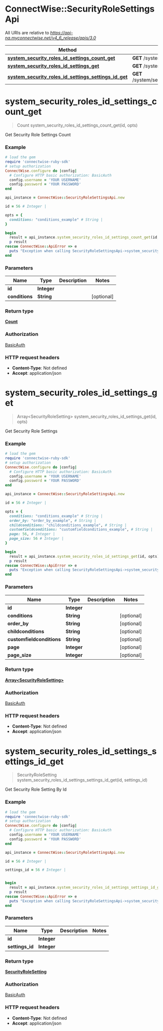 # ConnectWise::SecurityRoleSettingsApi

All URIs are relative to *https://api-na.myconnectwise.net/v4_6_release/apis/3.0*

Method | HTTP request | Description
------------- | ------------- | -------------
[**system_security_roles_id_settings_count_get**](SecurityRoleSettingsApi.md#system_security_roles_id_settings_count_get) | **GET** /system/securityRoles/{id}/settings/count | 
[**system_security_roles_id_settings_get**](SecurityRoleSettingsApi.md#system_security_roles_id_settings_get) | **GET** /system/securityRoles/{id}/settings | 
[**system_security_roles_id_settings_settings_id_get**](SecurityRoleSettingsApi.md#system_security_roles_id_settings_settings_id_get) | **GET** /system/securityRoles/{id}/settings/{settingsId} | 


# **system_security_roles_id_settings_count_get**
> Count system_security_roles_id_settings_count_get(id, opts)



Get Security Role Settings Count

### Example
```ruby
# load the gem
require 'connectwise-ruby-sdk'
# setup authorization
ConnectWise.configure do |config|
  # Configure HTTP basic authorization: BasicAuth
  config.username = 'YOUR USERNAME'
  config.password = 'YOUR PASSWORD'
end

api_instance = ConnectWise::SecurityRoleSettingsApi.new

id = 56 # Integer | 

opts = { 
  conditions: "conditions_example" # String | 
}

begin
  result = api_instance.system_security_roles_id_settings_count_get(id, opts)
  p result
rescue ConnectWise::ApiError => e
  puts "Exception when calling SecurityRoleSettingsApi->system_security_roles_id_settings_count_get: #{e}"
end
```

### Parameters

Name | Type | Description  | Notes
------------- | ------------- | ------------- | -------------
 **id** | **Integer**|  | 
 **conditions** | **String**|  | [optional] 

### Return type

[**Count**](Count.md)

### Authorization

[BasicAuth](../README.md#BasicAuth)

### HTTP request headers

 - **Content-Type**: Not defined
 - **Accept**: application/json



# **system_security_roles_id_settings_get**
> Array&lt;SecurityRoleSetting&gt; system_security_roles_id_settings_get(id, opts)



Get Security Role Settings

### Example
```ruby
# load the gem
require 'connectwise-ruby-sdk'
# setup authorization
ConnectWise.configure do |config|
  # Configure HTTP basic authorization: BasicAuth
  config.username = 'YOUR USERNAME'
  config.password = 'YOUR PASSWORD'
end

api_instance = ConnectWise::SecurityRoleSettingsApi.new

id = 56 # Integer | 

opts = { 
  conditions: "conditions_example" # String | 
  order_by: "order_by_example", # String | 
  childconditions: "childconditions_example", # String | 
  customfieldconditions: "customfieldconditions_example", # String | 
  page: 56, # Integer | 
  page_size: 56 # Integer | 
}

begin
  result = api_instance.system_security_roles_id_settings_get(id, opts)
  p result
rescue ConnectWise::ApiError => e
  puts "Exception when calling SecurityRoleSettingsApi->system_security_roles_id_settings_get: #{e}"
end
```

### Parameters

Name | Type | Description  | Notes
------------- | ------------- | ------------- | -------------
 **id** | **Integer**|  | 
 **conditions** | **String**|  | [optional] 
 **order_by** | **String**|  | [optional] 
 **childconditions** | **String**|  | [optional] 
 **customfieldconditions** | **String**|  | [optional] 
 **page** | **Integer**|  | [optional] 
 **page_size** | **Integer**|  | [optional] 

### Return type

[**Array&lt;SecurityRoleSetting&gt;**](SecurityRoleSetting.md)

### Authorization

[BasicAuth](../README.md#BasicAuth)

### HTTP request headers

 - **Content-Type**: Not defined
 - **Accept**: application/json



# **system_security_roles_id_settings_settings_id_get**
> SecurityRoleSetting system_security_roles_id_settings_settings_id_get(id, settings_id)



Get Security Role Setting By Id

### Example
```ruby
# load the gem
require 'connectwise-ruby-sdk'
# setup authorization
ConnectWise.configure do |config|
  # Configure HTTP basic authorization: BasicAuth
  config.username = 'YOUR USERNAME'
  config.password = 'YOUR PASSWORD'
end

api_instance = ConnectWise::SecurityRoleSettingsApi.new

id = 56 # Integer | 

settings_id = 56 # Integer | 


begin
  result = api_instance.system_security_roles_id_settings_settings_id_get(id, settings_id)
  p result
rescue ConnectWise::ApiError => e
  puts "Exception when calling SecurityRoleSettingsApi->system_security_roles_id_settings_settings_id_get: #{e}"
end
```

### Parameters

Name | Type | Description  | Notes
------------- | ------------- | ------------- | -------------
 **id** | **Integer**|  | 
 **settings_id** | **Integer**|  | 

### Return type

[**SecurityRoleSetting**](SecurityRoleSetting.md)

### Authorization

[BasicAuth](../README.md#BasicAuth)

### HTTP request headers

 - **Content-Type**: Not defined
 - **Accept**: application/json




